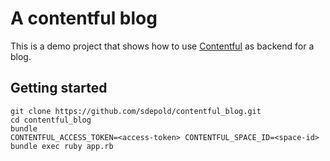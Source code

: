 # A contentful blog

This is a demo project that shows how to use [Contentful](https://www.contentful.com) as backend for a blog.

## Getting started

```
git clone https://github.com/sdepold/contentful_blog.git
cd contentful_blog
bundle
CONTENTFUL_ACCESS_TOKEN=<access-token> CONTENTFUL_SPACE_ID=<space-id> bundle exec ruby app.rb
```
